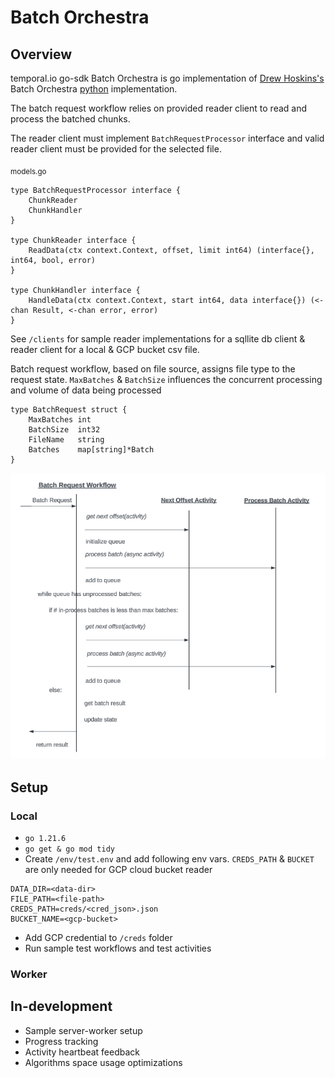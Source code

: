 # Batch Orchestra
## Overview
temporal.io go-sdk Batch Orchestra is go implementation of [Drew Hoskins's](https://github.com/drewhoskins/batch-orchestra) Batch Orchestra [python](https://github.com/drewhoskins/batch-orchestra) implementation.

The batch request workflow relies on provided reader client to read and process the batched chunks.

The reader client must implement `BatchRequestProcessor` interface and valid reader client must be provided for the selected file.

<sub>models.go</sub>
```
type BatchRequestProcessor interface {
	ChunkReader
	ChunkHandler
}

type ChunkReader interface {
	ReadData(ctx context.Context, offset, limit int64) (interface{}, int64, bool, error)
}

type ChunkHandler interface {
	HandleData(ctx context.Context, start int64, data interface{}) (<-chan Result, <-chan error, error)
}
```

See `/clients` for sample reader implementations for a sqllite db client & reader client for a local & GCP bucket csv file.

Batch request workflow, based on file source, assigns file type to the request state. `MaxBatches` & `BatchSize` influences the concurrent processing and volume of data being processed
```
type BatchRequest struct {
	MaxBatches int
	BatchSize  int32
	FileName   string
	Batches    map[string]*Batch
}
```

![Process Flow](/process-flow-1.png)
## Setup
### Local
- `go 1.21.6`
- `go get & go mod tidy`
- Create `/env/test.env` and add following env vars. `CREDS_PATH` & `BUCKET` are only needed for GCP cloud bucket reader
```
DATA_DIR=<data-dir>
FILE_PATH=<file-path>
CREDS_PATH=creds/<cred_json>.json
BUCKET_NAME=<gcp-bucket>
```
- Add GCP credential to `/creds` folder
- Run sample test workflows and test activities
### Worker
## In-development
- Sample server-worker setup
- Progress tracking
- Activity heartbeat feedback
- Algorithms space usage optimizations